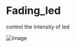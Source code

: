 # Fading_led
control the intensity of led


![image](https://user-images.githubusercontent.com/115942605/230778582-66982a45-f020-413f-8237-d84ff39cbde1.png)
